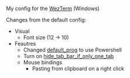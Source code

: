 My config for the [WezTerm](https://wezterm.org) (Windows)

Changes from the default config:
- Visual
  - Font size (12 -> 10)
- Feautres
  - Changed [default_prog](https://wezterm.org/config/lua/config/default_prog.html) to use Powershell
  - Turn on [hide_tab_bar_if_only_one_tab](https://wezterm.org/config/lua/config/hide_tab_bar_if_only_one_tab.html)
  - Mouse bindings
    - Pasting from clipboard on a right click
